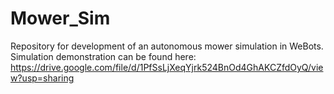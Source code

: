 # Mower_Sim
Repository for development of an autonomous mower simulation in WeBots. Simulation demonstration can be found here: https://drive.google.com/file/d/1PfSsLjXeqYjrk524BnOd4GhAKCZfdOyQ/view?usp=sharing
